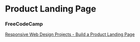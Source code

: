 # Product Landing Page
### FreeCodeCamp
[Responsive Web Design Projects - Build a Product Landing Page](https://www.freecodecamp.org/learn/responsive-web-design/responsive-web-design-projects/build-a-product-landing-page)